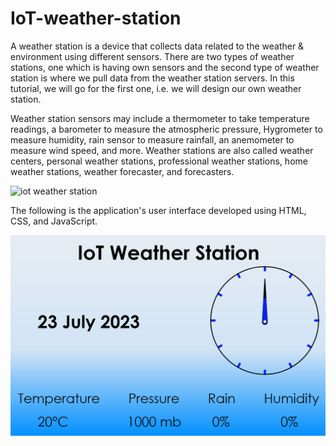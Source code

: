 ﻿# IoT-weather-station

A weather station is a device that collects data related to the weather & environment using different sensors. There are two types of weather stations, one which is having own sensors and the second type of weather station is where we pull data from the weather station servers. In this tutorial, we will go for the first one, i.e. we will design our own weather station.


Weather station sensors may include a thermometer to take temperature readings, a barometer to measure the atmospheric pressure, Hygrometer to measure humidity, rain sensor to measure rainfall, an anemometer to measure wind speed, and more. Weather stations are also called weather centers, personal weather stations, professional weather stations, home weather stations, weather forecaster, and forecasters.


![iot weather station](https://github.com/med0amine/IoT-weather-station/blob/main/images/iot%20weather%20station.png)


 The following is the application's user interface developed using HTML, CSS, and JavaScript.
 
![UI](https://github.com/med0amine/IoT-weather-station/blob/main/images/UI.png)
